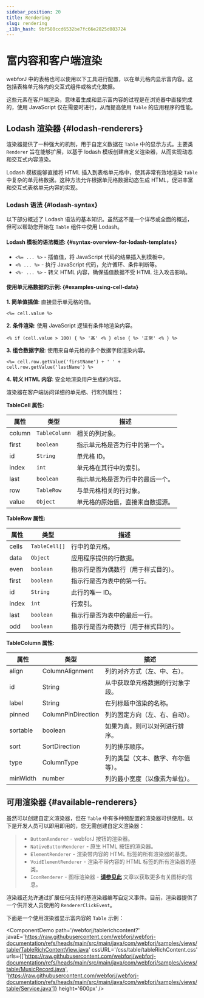 ```yaml
---
sidebar_position: 20
title: Rendering
slug: rendering
_i18n_hash: 9bf580ccd6532be7fc66e2825d083724
---
```

# 富内容和客户端渲染

webforJ 中的表格也可以使用以下工具进行配置，以在单元格内显示富内容。这包括表格单元格内的交互式组件或格式化数据。

这些元素在客户端渲染，意味着生成和显示富内容的过程是在浏览器中直接完成的，使用 JavaScript 仅在需要时进行，从而提高使用 `Table` 的应用程序的性能。

## Lodash 渲染器 {#lodash-renderers}

渲染器提供了一种强大的机制，用于自定义数据在 `Table` 中的显示方式。主要类 `Renderer` 旨在能够扩展，以基于 lodash 模板创建自定义渲染器，从而实现动态和交互式内容渲染。

Lodash 模板能够直接将 HTML 插入到表格单元格中，使其非常有效地渲染 `Table` 中复杂的单元格数据。这种方法允许根据单元格数据动态生成 HTML，促进丰富和交互式表格单元内容的实现。

### Lodash 语法 {#lodash-syntax}

以下部分概述了 Lodash 语法的基本知识。虽然这不是一个详尽或全面的概述，但可以帮助您开始在 `Table` 组件中使用 Lodash。

#### Lodash 模板的语法概述: {#syntax-overview-for-lodash-templates}

- `<%= ... %>` - 插值值，将 JavaScript 代码的结果插入到模板中。
- `<% ... %>` - 执行 JavaScript 代码，允许循环、条件判断等。
- `<%- ... %>` - 转义 HTML 内容，确保插值数据不受 HTML 注入攻击影响。

#### 使用单元格数据的示例: {#examples-using-cell-data}

**1. 简单值插值**: 直接显示单元格的值。

`<%= cell.value %>`

**2. 条件渲染**: 使用 JavaScript 逻辑有条件地渲染内容。

`<% if (cell.value > 100) { %> '高' <% } else { %> '正常' <% } %>`

**3. 组合数据字段**: 使用来自单元格的多个数据字段渲染内容。

`<%= cell.row.getValue('firstName') + ' ' + cell.row.getValue('lastName') %>`

**4. 转义 HTML 内容**: 安全地渲染用户生成的内容。

渲染器在客户端访问详细的单元格、行和列属性：

**TableCell 属性:**

|属性	|类型	|描述|
|-|-|-|
|column|`TableColumn`|相关的列对象。|
|first|`boolean`|指示单元格是否为行中的第一个。|
|id|`String`|单元格 ID。|
|index|`int`|单元格在其行中的索引。|
|last|`boolean`|指示单元格是否为行中的最后一个。|
|row|`TableRow`|与单元格相关的行对象。|
|value|`Object`|单元格的原始值，直接来自数据源。|

**TableRow 属性:**

|属性|类型|描述|
|-|-|-|
|cells|`TableCell[]`|行中的单元格。|
|data|`Object`|应用程序提供的行数据。|
|even|`boolean`|指示行是否为偶数行（用于样式目的）。|
|first|`boolean`|指示行是否为表中的第一行。|
|id|`String`|此行的唯一 ID。|
|index|`int`|行索引。|
|last|`boolean`|指示行是否为表中的最后一行。|
|odd|`boolean`|指示行是否为奇数行（用于样式目的）。|

**TableColumn 属性:**

|属性	|类型	|描述|
|-|-|-|
|align|ColumnAlignment|列的对齐方式（左、中、右）。|
|id|String|从中获取单元格数据的行对象字段。|
|label|String|在列标题中渲染的名称。|
|pinned|ColumnPinDirection|列的固定方向（左、右、自动）。|
|sortable|boolean|如果为真，则可以对列进行排序。|
|sort|SortDirection|列的排序顺序。|
|type|ColumnType|列的类型（文本、数字、布尔值等）。|
|minWidth|number|列的最小宽度（以像素为单位）。|

## 可用渲染器 {#available-renderers}

虽然可以创建自定义渲染器，但在 `Table` 中有多种预配置的渲染器可供使用。以下是开发人员可以即用即用的，您无需创建自定义渲染器：

>- `ButtonRenderer` - webforJ 按钮的渲染器。
>- `NativeButtonRenderer` - 原生 HTML 按钮的渲染器。
>- `ElementRenderer` - 渲染带内容的 HTML 标签的所有渲染器的基类。
>- `VoidElementRenderer` - 渲染不带内容的 HTML 标签的所有渲染器的基类。
>- `IconRenderer` - 图标渲染器 - **[请参见此](../../components/icon)** 文章以获取更多有关图标的信息。

渲染器还允许通过扩展任何支持的基渲染器编写自定义事件。目前，渲染器提供了一个供开发人员使用的 `RendererClickEvent`。

下面是一个使用渲染器显示富内容的 `Table` 示例：

<ComponentDemo 
path='/webforj/tablerichcontent?' 
javaE='https://raw.githubusercontent.com/webforj/webforj-documentation/refs/heads/main/src/main/java/com/webforj/samples/views/table/TableRichContentView.java'
cssURL='/css/table/tableRichContent.css'
urls={['https://raw.githubusercontent.com/webforj/webforj-documentation/refs/heads/main/src/main/java/com/webforj/samples/views/table/MusicRecord.java', 
'https://raw.githubusercontent.com/webforj/webforj-documentation/refs/heads/main/src/main/java/com/webforj/samples/views/table/Service.java']}
height='600px'
/>
